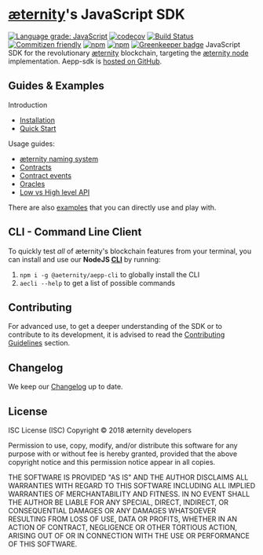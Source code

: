 # [æternity](https://aeternity.com/)'s JavaScript SDK

[![Language grade: JavaScript](https://img.shields.io/lgtm/grade/javascript/g/aeternity/aepp-sdk-js.svg?logo=lgtm&logoWidth=18)](https://lgtm.com/projects/g/aeternity/aepp-sdk-js/context:javascript)
[![codecov](https://codecov.io/gh/aeternity/aepp-sdk-js/branch/develop/graph/badge.svg)](https://codecov.io/gh/aeternity/aepp-sdk-js)
[![Build Status](https://travis-ci.com/aeternity/aepp-sdk-js.svg?branch=develop)](http://travis-ci.com/aeternity/aepp-sdk-js?branch=develop)
[![Commitizen friendly](https://img.shields.io/badge/commitizen-friendly-brightgreen.svg)](http://commitizen.github.io/cz-cli/)
[![npm](https://img.shields.io/npm/v/@aeternity/aepp-sdk.svg)](https://www.npmjs.com/package/@aeternity/aepp-sdk)
[![npm](https://img.shields.io/npm/l/@aeternity/aepp-sdk.svg)](https://www.npmjs.com/package/@aeternity/aepp-sdk)
[![Greenkeeper badge](https://badges.greenkeeper.io/aeternity/aepp-sdk-js.svg)](https://greenkeeper.io/)
JavaScript SDK for the revolutionary [æternity] blockchain, targeting the
[æternity node] implementation. Aepp-sdk is [hosted on GitHub].

[æternity]: https://aeternity.com/
[æternity node]: https://github.com/aeternity/aeternity
[hosted on GitHub]: https://github.com/aeternity/aepp-sdk-js

[develop branch]: https://github.com/aeternity/aepp-sdk-js/tree/develop

## Guides & Examples

Introduction
- [Installation](docs/index.md)
- [Quick Start](docs/quick-start.md)

Usage guides:
- [æternity naming system](docs/guides/aens.md)
- [Contracts](docs/guides/contracts.md)
- [Contract events](docs/guides/contract-events.md)
- [Oracles](docs/guides/oracles.md)
- [Low vs High level API](docs/guides/low-vs-high-usage.md)

There are also [examples](examples/README.md) that you can directly use and play with.

## CLI - Command Line Client

To quickly test _all_ of æternity's blockchain features from your terminal, you can install and use our **NodeJS [CLI](https://github.com/aeternity/aepp-cli-js)** by running:

1. `npm i -g @aeternity/aepp-cli` to globally install the CLI
2. `aecli --help` to get a list of possible commands

## Contributing

For advanced use, to get a deeper understanding of the SDK or to contribute to its development, it is advised to read the [Contributing Guidelines](docs/contrib/README.md) section.

## Changelog

We keep our [Changelog](CHANGELOG.md) up to date.

## License

ISC License (ISC)
Copyright © 2018 æternity developers

Permission to use, copy, modify, and/or distribute this software for any purpose
with or without fee is hereby granted, provided that the above copyright notice
and this permission notice appear in all copies.

THE SOFTWARE IS PROVIDED "AS IS" AND THE AUTHOR DISCLAIMS ALL WARRANTIES WITH
REGARD TO THIS SOFTWARE INCLUDING ALL IMPLIED WARRANTIES OF MERCHANTABILITY AND
FITNESS. IN NO EVENT SHALL THE AUTHOR BE LIABLE FOR ANY SPECIAL, DIRECT,
INDIRECT, OR CONSEQUENTIAL DAMAGES OR ANY DAMAGES WHATSOEVER RESULTING FROM LOSS
OF USE, DATA OR PROFITS, WHETHER IN AN ACTION OF CONTRACT, NEGLIGENCE OR OTHER
TORTIOUS ACTION, ARISING OUT OF OR IN CONNECTION WITH THE USE OR PERFORMANCE OF
THIS SOFTWARE.
